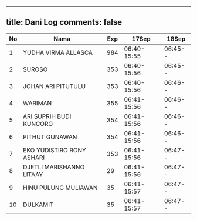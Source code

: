 
---
title: Dani Log
comments: false
---

| No | Nama | Exp | 17Sep | 18Sep |
|-----|-----|-----|-----|-----|
| 1 | YUDHA VIRMA ALLASCA  | 984 | 06:40-15:55 | 06:45-- |
| 2 | SUROSO  | 353 | 06:40-15:56 | 06:45-- |
| 3 | JOHAN ARI PITUTULU  | 353 | 06:40-15:56 | 06:46-- |
| 4 | WARIMAN  | 355 | 06:41-15:56 | 06:46-- |
| 5 | ARI SUPRIH BUDI KUNCORO  | 354 | 06:41-15:56 | 06:46-- |
| 6 | PITHUT GUNAWAN  | 354 | 06:41-15:56 | 06:46-- |
| 7 | EKO YUDISTIRO RONY ASHARI  | 353 | 06:41-15:56 | 06:47-- |
| 8 | DJETLI MARISHANNO LITAAY  | 29 | 06:41-15:56 | 06:47-- |
| 9 | HINU PULUNG MULIAWAN  | 35 | 06:41-15:57 | 06:47-- |
| 10 | DULKAMIT  | 35 | 06:41-15:57 | 06:47-- |
